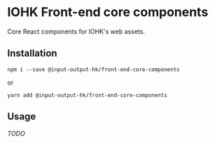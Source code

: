 # IOHK Front-end core components

Core React components for IOHK's web assets.

## Installation

`npm i --save @input-output-hk/front-end-core-components`

or

`yarn add @input-output-hk/front-end-core-components`

## Usage

*TODO*
